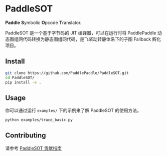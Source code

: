 # PaddleSOT

**Paddle** **S**ymbolic **O**pcode **T**ranslator.

PaddleSOT 是一个基于字节码的 JIT 编译器，可以在运行时将 PaddlePaddle 动态图组网代码转换为静态图组网代码，是飞桨动转静体系下的子图 Fallback 孵化项目。

## Install

```bash
git clone https://github.com/PaddlePaddle/PaddleSOT.git
cd PaddleSOT/
pip install -e .
```

## Usage

你可以通过运行 `examples/` 下的示例来了解 PaddleSOT 的使用方法。

```bash
python examples/trace_basic.py
```

## Contributing

请参考 [PaddleSOT 贡献指南](./CONTRIBUTING.md)
